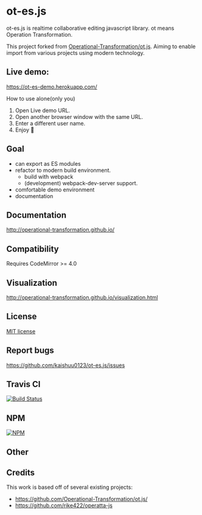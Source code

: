 # ot-es.js

ot-es.js is realtime collaborative editing javascript library.
ot means Operation Transformation.

This project forked from [Operational-Transformation/ot.js](https://github.com/Operational-Transformation/ot.js).
Aiming to enable import from various projects using modern technology.
## Live demo:

https://ot-es-demo.herokuapp.com/

How to use alone(only you)

1. Open Live demo URL.
1. Open another browser window with the same URL.
1. Enter a different user name.
1. Enjoy :tada:

## Goal

* can export as ES modules
* refactor to modern build environment.
  * build with webpack
  * (development) webpack-dev-server support.
* comfortable demo environment
* documentation

## Documentation

http://operational-transformation.github.io/

## Compatibility

Requires CodeMirror >= 4.0

## Visualization

http://operational-transformation.github.io/visualization.html
## License

[MIT license](https://github.com/kaishuu0123/ot-es.js/blob/master/LICENSE)

## Report bugs

https://github.com/kaishuu0123/ot-es.js/issues

## Travis CI

[![Build Status][travis-image]][travis-url]

## NPM

[![NPM][npm-image]][npm-url]

## Other 

[npm-image]: https://img.shields.io/npm/v/ot.svg?style=flat
[npm-url]: https://npmjs.org/package/ot
[travis-image]: https://img.shields.io/travis/Operational-Transformation/ot.js.svg?style=flat
[travis-url]: https://travis-ci.org/Operational-Transformation/ot.js

## Credits

This work is based off of several existing projects:

* https://github.com/Operational-Transformation/ot.js/
* https://github.com/rike422/operatta-js

